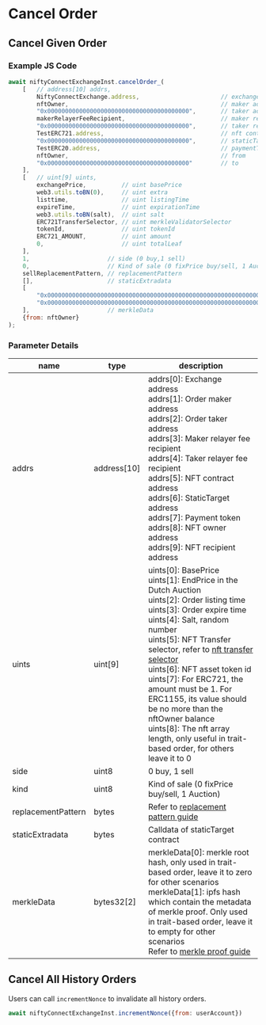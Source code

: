 # Cancel Order

## Cancel Given Order

### Example JS Code
```js
await niftyConnectExchangeInst.cancelOrder_(
    [   // address[10] addrs,
        NiftyConnectExchange.address,                       // exchange address
        nftOwner,                                           // maker address
        "0x0000000000000000000000000000000000000000",       // taker address
        makerRelayerFeeRecipient,                           // maker relayer fee recipient
        "0x0000000000000000000000000000000000000000",       // taker relayer fee recipient
        TestERC721.address,                                 // nft contract address
        "0x0000000000000000000000000000000000000000",       // staticTarget
        TestERC20.address,                                  // paymentToken
        nftOwner,                                           // from
        "0x0000000000000000000000000000000000000000"        // to
    ],
    [   // uint[9] uints,
        exchangePrice,          // uint basePrice
        web3.utils.toBN(0),     // uint extra
        listtime,               // uint listingTime
        expireTime,             // uint expirationTime
        web3.utils.toBN(salt),  // uint salt
        ERC721TransferSelector, // uint merkleValidatorSelector
        tokenId,                // uint tokenId
        ERC721_AMOUNT,          // uint amount
        0,                      // uint totalLeaf
    ],
    1,                      // side (0 buy,1 sell)
    0,                      // Kind of sale (0 fixPrice buy/sell, 1 Auction) 
    sellReplacementPattern, // replacementPattern
    [],                     // staticExtradata
    [
        "0x0000000000000000000000000000000000000000000000000000000000000000", // merkle root hash, for trait-based order
        "0x0000000000000000000000000000000000000000000000000000000000000000"  // ipfs hash which contain the metadata of merkle proof, for trait-based order
    ],                      // merkleData
    {from: nftOwner}
);
```

### Parameter Details

|  name             |  type         | description                                        |
|-------------------|---------------|----------------------------------------------------|
| addrs             | address[10]   | addrs[0]: Exchange address<br /> addrs[1]: Order maker address<br /> addrs[2]: Order taker address<br />addrs[3]: Maker relayer fee recipient<br />addrs[4]: Taker relayer fee recipient<br />addrs[5]: NFT contract address<br />addrs[6]: StaticTarget address<br />addrs[7]: Payment token<br />addrs[8]: NFT owner address<br />addrs[9]: NFT recipient address|
| uints             | uint[9]       | uints[0]: BasePrice<br />uints[1]: EndPrice in the Dutch Auction<br />uints[2]: Order listing time<br />uints[3]: Order expire time<br />uints[4]: Salt, random number<br />uints[5]: NFT Transfer selector, refer to [nft transfer selector](nft-transfer-selector.md)<br />uints[6]: NFT asset token id<br />uints[7]: For ERC721, the amount must be 1. For ERC1155, its value should be no more than the nftOwner balance<br />uints[8]: The nft array length, only useful in trait-based order, for others leave it to 0|
| side              | uint8         | 0 buy, 1 sell |
| kind              | uint8         | Kind of sale (0 fixPrice buy/sell, 1 Auction) |
| replacementPattern| bytes         | Refer to [replacement pattern guide](replacement-pattern-guide.md)   |
| staticExtradata   | bytes         | Calldata of staticTarget contract |
| merkleData        | bytes32[2]    | merkleData[0]: merkle root hash, only used in trait-based order, leave it to zero for other scenarios<br />merkleData[1]: ipfs hash which contain the metadata of merkle proof. Only used in trait-based order, leave it to empty for other scenarios<br />Refer to [merkle proof guide](merkle-proof-guide.md)|

## Cancel All History Orders

Users can call `incrementNonce` to invalidate all history orders.
```js
await niftyConnectExchangeInst.incrementNonce({from: userAccount})
```